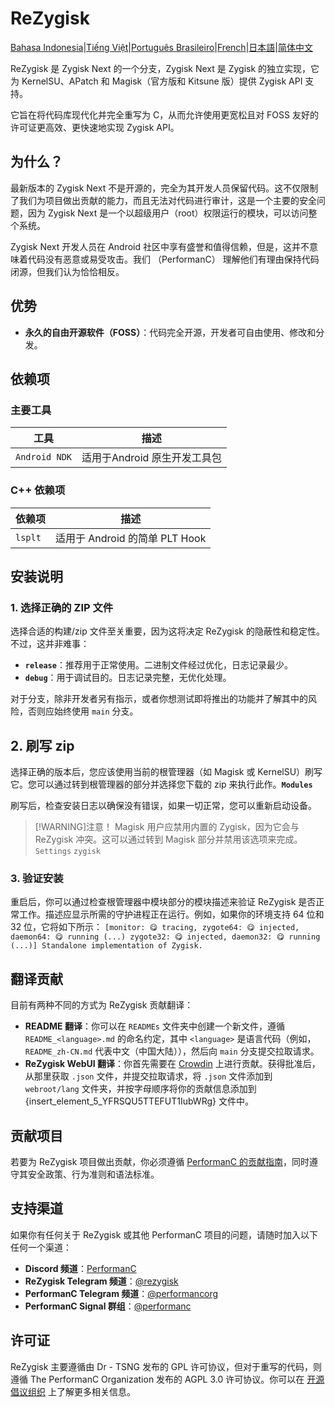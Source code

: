 # ReZygisk

[Bahasa Indonesia](/READMEs/README_id-ID.md)|[Tiếng Việt](/READMEs/README_vi-VN.md)|[Português Brasileiro](/READMEs/README_pt-BR.md)|[French](/READMEs/README_fr-FR.md)|[日本語](/READMEs/README_ja-JP.md)|[简体中文](/READMEs/README_zh-CN.md)

ReZygisk 是 Zygisk Next 的一个分支，Zygisk Next 是 Zygisk 的独立实现，它为 KernelSU、APatch 和 Magisk（官方版和 Kitsune 版）提供 Zygisk API 支持。

它旨在将代码库现代化并完全重写为 C，从而允许使用更宽松且对 FOSS 友好的许可证更高效、更快速地实现 Zygisk API。

## 为什么？

最新版本的 Zygisk Next 不是开源的，完全为其开发人员保留代码。这不仅限制了我们为项目做出贡献的能力，而且无法对代码进行审计，这是一个主要的安全问题，因为 Zygisk Next 是一个以超级用户（root）权限运行的模块，可以访问整个系统。

Zygisk Next 开发人员在 Android 社区中享有盛誉和值得信赖，但是，这并不意味着代码没有恶意或易受攻击。我们 （PerformanC） 理解他们有理由保持代码闭源，但我们认为恰恰相反。

## 优势
- **永久的自由开源软件（FOSS）**：代码完全开源，开发者可自由使用、修改和分发。

## 依赖项
### 主要工具
| 工具            | 描述                                 |
|-----------------|--------------------------------------|
| `Android NDK`   | 适用于Android 原生开发工具包           |

### C++ 依赖项
| 依赖项         | 描述                             |
|----------------|----------------------------------|
| `lsplt`        | 适用于 Android 的简单 PLT Hook    |

## 安装说明
### 1. 选择正确的 ZIP 文件
选择合适的构建/zip 文件至关重要，因为这将决定 ReZygisk 的隐蔽性和稳定性。不过，这并非难事：

- **`release`**：推荐用于正常使用。二进制文件经过优化，日志记录最少。
- **`debug`**：用于调试目的。日志记录完整，无优化处理。

对于分支，除非开发者另有指示，或者你想测试即将推出的功能并了解其中的风险，否则应始终使用 `main` 分支。

## 2. 刷写 zip

选择正确的版本后，您应该使用当前的根管理器（如 Magisk 或 KernelSU）刷写它。您可以通过转到根管理器的部分并选择您下载的 zip 来执行此作。**`Modules`**

刷写后，检查安装日志以确保没有错误，如果一切正常，您可以重新启动设备。

> [!WARNING]注意！
> Magisk 用户应禁用内置的 Zygisk，因为它会与 ReZygisk 冲突。这可以通过转到 Magisk 部分并禁用该选项来完成。`Settings` `zygisk`

### 3. 验证安装
重启后，你可以通过检查根管理器中模块部分的模块描述来验证 ReZygisk 是否正常工作。描述应显示所需的守护进程正在运行。例如，如果你的环境支持 64 位和 32 位，它将如下所示：
`[monitor: 😋 tracing, zygote64: 😋 injected, daemon64: 😋 running (...) zygote32: 😋 injected, daemon32: 😋 running (...)] Standalone implementation of Zygisk.`

## 翻译贡献
目前有两种不同的方式为 ReZygisk 贡献翻译：

- **README 翻译**：你可以在 `READMEs` 文件夹中创建一个新文件，遵循 `README_<language>.md` 的命名约定，其中 `<language>` 是语言代码（例如，`README_zh-CN.md` 代表中文（中国大陆）），然后向 `main` 分支提交拉取请求。
- **ReZygisk WebUI 翻译**：你首先需要在 [Crowdin](https://crowdin.com/project/rezygisk) 上进行贡献。获得批准后，从那里获取 `.json` 文件，并提交拉取请求，将 `.json` 文件添加到 `webroot/lang` 文件夹，并按字母顺序将你的贡献信息添加到 {insert\_element\_5\_YFRSQU5TTEFUT1IubWRg} 文件中。

## 贡献项目
若要为 ReZygisk 项目做出贡献，你必须遵循 [PerformanC 的贡献指南](https://github.com/PerformanC/contributing)，同时遵守其安全政策、行为准则和语法标准。

## 支持渠道
如果你有任何关于 ReZygisk 或其他 PerformanC 项目的问题，请随时加入以下任何一个渠道：

- **Discord 频道**：[PerformanC](https://discord.gg/uPveNfTuCJ)
- **ReZygisk Telegram 频道**：[@rezygisk](https://t.me/rezygisk)
- **PerformanC Telegram 频道**：[@performancorg](https://t.me/performancorg)
- **PerformanC Signal 群组**：[@performanc](https://signal.group/#CjQKID3SS8N5y4lXj3VjjGxVJnzNsTIuaYZjj3i8UhipAS0gEhAedxPjT5WjbOs6FUuXptcT)

## 许可证
ReZygisk 主要遵循由 Dr - TSNG 发布的 GPL 许可协议，但对于重写的代码，则遵循 The PerformanC Organization 发布的 AGPL 3.0 许可协议。你可以在 [开源倡议组织](https://opensource.org/licenses/AGPL-3.0) 上了解更多相关信息。
